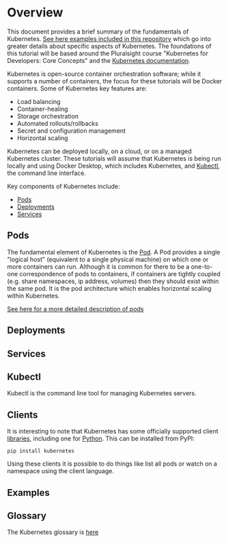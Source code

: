 # Overview

This document provides a brief summary of the fundamentals of Kubernetes.
[See here examples included in this repository](#examples) which go into greater
details about specific aspects of Kubernetes.  The foundations of this tutorial
will be based around the Pluralsight course "Kubernetes for Developers: Core Concepts" and the
[Kubernetes documentation](https://kubernetes.io/docs/concepts/).

Kubernetes is open-source container orchestration software; while it supports a
number of containers, the focus for these tutorials will be Docker containers.
Some of Kubernetes key features are:

- Load balancing
- Container-healing
- Storage orchestration
- Automated rollouts/rollbacks
- Secret and configuration management
- Horizontal scaling

Kubernetes can be deployed locally, on a cloud, or on a managed Kubernetes
cluster.  These tutorials will assume that Kubernetes is being run locally and
using Docker Desktop, which includes Kubernetes, and [Kubectl](#kubectl), the
command line interface.

Key components of Kubernetes include:

- [Pods](#pods)
- [Deployments](#deployments)
- [Services](#services)

## Pods

The fundamental element of Kubernetes is the [Pod](https://kubernetes.io/docs/concepts/workloads/pods/pod/).  A Pod provides a single "logical host"
(equivalent to a single physical machine) on which one or more containers can
run.  Although it is common for there to be a one-to-one correspondence of
pods to containers, if containers are tightly coupled (e.g. share namespaces,
ip address, volumes) then they should exist within the same pod.  It is the pod architecture which enables horizontal scaling within Kubernetes.

[See here for a more detailed description of pods](Pods.md)

## Deployments


## Services


## Kubectl

Kubectl is the command line tool for managing Kubernetes servers.











## Clients

It is interesting to note that Kubernetes has some officially supported client
[libraries](https://kubernetes.io/docs/reference/using-api/client-libraries/),
including one for [Python](https://github.com/kubernetes-client/python).  This
can be installed from PyPI:

```
pip install kubernetes
```

Using these clients it is possible to do things like list all pods or watch on a
namespace using the client language.

## Examples


## Glossary

The Kubernetes glossary is [here](https://kubernetes.io/docs/reference/glossary/?fundamental=true)
